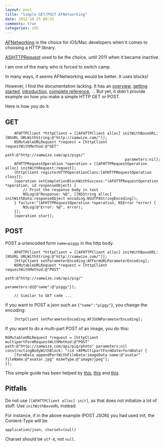```yaml
---
layout: post
title: "Simple GET/POST AFNetworking"
date: 2012-10-25 00:32
comments: true
categories: iOS
---
```


[AFNetworking](https://github.com/AFNetworking/AFNetworking) is the choice for iOS/Mac developers when it comes to choosing a HTTP library.

[ASIHTTPRequest](http://allseeing-i.com/ASIHTTPRequest/) used to be the choice, until 2011 when it became inactive.

I am one of the many who is forced to switch camp.

<!-- more -->

In many ways, it seems AFNetworking would be better. It uses blocks!

However, I find the documentation lacking. It has an [overview](https://github.com/AFNetworking/AFNetworking), [getting started](https://github.com/AFNetworking/AFNetworking/wiki/Getting-Started-with-AFNetworking), [introduction](https://github.com/AFNetworking/AFNetworking/wiki/Introduction-to-AFNetworking), [complete reference](http://afnetworking.github.com/AFNetworking/), ... But yet, it didn't provide example on how you make a simple HTTP GET or POST.

Here is how you do it:

## GET ##

```objc
    AFHTTPClient *httpClient = [[AFHTTPClient alloc] initWithBaseURL:[NSURL URLWithString:@"http://samwize.com/"]];
    NSMutableURLRequest *request = [httpClient requestWithMethod:@"GET" 
                                                            path:@"http://samwize.com/api/pigs/" 
                                                      parameters:nil];
    AFHTTPRequestOperation *operation = [[AFHTTPRequestOperation alloc] initWithRequest:request];
    [httpClient registerHTTPOperationClass:[AFHTTPRequestOperation class]];
    [operation setCompletionBlockWithSuccess:^(AFHTTPRequestOperation *operation, id responseObject) {
        // Print the response body in text
        NSLog(@"Response: %@", [[NSString alloc] initWithData:responseObject encoding:NSUTF8StringEncoding]);
    } failure:^(AFHTTPRequestOperation *operation, NSError *error) {
        NSLog(@"Error: %@", error);
    }];
    [operation start];
```

## POST ##

POST a urlencoded form `name=piggy` in the http body.

```objc    
    AFHTTPClient *httpClient = [[AFHTTPClient alloc] initWithBaseURL:[NSURL URLWithString:@"http://samwize.com/"]];
    [httpClient setParameterEncoding:AFFormURLParameterEncoding];
    NSMutableURLRequest *request = [httpClient requestWithMethod:@"POST" 
                                                            path:@"http://samwize.com/api/pig/" 
                                                      parameters:@{@"name":@"piggy"}];

    // Similar to GET code ...
```

If you want to POST a json such as `{"name":"piggy"}`, you change the encoding:

```objc
    [httpClient setParameterEncoding:AFJSONParameterEncoding];
```

If you want to do a multi-part POST of an image, you do this:

```objc
NSMutableURLRequest *request = [httpClient multipartFormRequestWithMethod:@"POST" path:@"http://samwize.com/api/pig/photo" parameters:nil constructingBodyWithBlock: ^(id <AFMultipartFormData>formData) {
    [formData appendPartWithFileData:imageData name:@"avatar" fileName:@"avatar.jpg" mimeType:@"image/jpeg"];
}];
```

This simple guide has been helped by [this](http://stackoverflow.com/questions/9927945/afnetworking-post-to-rest-webservice), [this](http://stackoverflow.com/questions/9275333/afnetworking-post-request-with-application-x-www-form-urlencoded) and [this](http://stackoverflow.com/questions/8468065/is-there-an-example-of-afhttpclient-posting-json-with-afnetworking).


## Pitfalls ##

Do not use `[[AFHTTPClient alloc] init]`, as that does not initialize a lot of stuff. Use `initWithBaseURL` instead.

For instance, if in the above example (POST JSON) you had used init, the Content-Type will be

    application/json; charset=(null) 

Charset should be `utf-8`, not `null`. 


